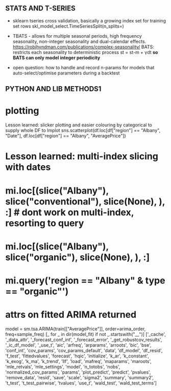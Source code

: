 

## STATS AND T-SERIES
- sklearn tseries cross validation, basically a growing index set for training set rows
skl_model_select.TimeSeriesSplit(n_splits=)

- TBATS - allows for multiple seasonal periods, high frequency seasonality, non-integer seasonality and dual-calendar effects. 
https://robjhyndman.com/publications/complex-seasonality/
BATS: restricts each seasonality to deterministic process st = st-m + γdt
**so BATS can only model integer periodicity**

- open question: how to handle and record n-params for models that auto-select/optimise parameters during a backtest 

## PYTHON AND LIB METHODS1
# plotting

Lesson learned: slicker plotting and easier colouring by categorical to supply whole DF to lmplot
sns.scatterplot(df.loc[df["region"] == "Albany", "Date"], df.loc[df["region"] == "Albany", "AveragePrice"])

# Lesson learned: multi-index slicing with dates
# mi.loc[(slice("Albany"), slice("conventional"), slice(None), ), :]  # dont work on multi-index, resorting to query
# mi.loc[(slice("Albany"), slice("organic"), slice(None), ), :]
# mi.query('region == "Albany" & type == "organic"')


# attrs on fitted ARIMA returned
model = sm.tsa.ARIMA(train[["AveragePrice"]], order=arima_order, freq=sample_freq)
[_ for _ in dir(model_fit) if not _.startswith("__")]
['_cache',
 '_data_attr',
 '_forecast_conf_int',
 '_forecast_error',
 '_get_robustcov_results',
 '_ic_df_model',
 '_use_t',
 'aic',
 'arfreq',
 'arparams',
 'arroots',
 'bic',
 'bse',
 'conf_int',
 'cov_params',
 'cov_params_default',
 'data',
 'df_model',
 'df_resid',
 'f_test',
 'fittedvalues',
 'forecast',
 'hqic',
 'initialize',
 'k_ar',
 'k_constant',
 'k_exog',
 'k_ma',
 'k_trend',
 'llf',
 'load',
 'mafreq',
 'maparams',
 'maroots',
 'mle_retvals',
 'mle_settings',
 'model',
 'n_totobs',
 'nobs',
 'normalized_cov_params',
 'params',
 'plot_predict',
 'predict',
 'pvalues',
 'remove_data',
 'resid',
 'save',
 'scale',
 'sigma2',
 'summary',
 'summary2',
 't_test',
 't_test_pairwise',
 'tvalues',
 'use_t',
 'wald_test',
 'wald_test_terms']